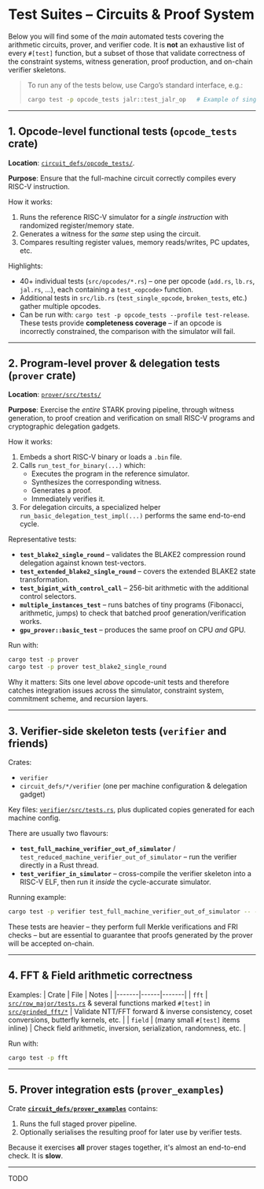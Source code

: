 # Test Suites – Circuits & Proof System

Below you will find some of the *main* automated tests covering the arithmetic circuits, prover, and verifier code.  It is **not** an exhaustive list of every `#[test]` function, but a subset of those that validate correctness of the constraint systems, witness generation, proof production, and on-chain verifier skeletons.

> To run any of the tests below, use Cargo’s standard interface, e.g.:
> ```bash
> cargo test -p opcode_tests jalr::test_jalr_op   # Example of single opcode test
> ```

---

## 1. Opcode-level functional tests (`opcode_tests` crate)

**Location**: [`circuit_defs/opcode_tests/`](../circuit_defs/opcode_tests/).

**Purpose**: Ensure that the full-machine circuit correctly compiles every RISC-V instruction.

How it works:
1. Runs the reference RISC-V simulator for a *single instruction*  with randomized register/memory state.
2. Generates a witness for the *same* step using the circuit.
3. Compares resulting register values, memory reads/writes, PC updates, etc.

Highlights:
- 40+ individual tests (`src/opcodes/*.rs`) – one per opcode (`add.rs`, `lb.rs`, `jal.rs`, …), each containing a `test_<opcode>` function.
- Additional tests in `src/lib.rs` (`test_single_opcode`, `broken_tests`, etc.) gather multiple opcodes.
- Can be run with: `cargo test -p opcode_tests --profile test-release`.
These tests provide **completeness coverage** – if an opcode is incorrectly constrained, the comparison with the simulator will fail.

---

## 2. Program-level prover & delegation tests (`prover` crate)

**Location**: [`prover/src/tests/`](../prover/src/tests/)

**Purpose**: Exercise the *entire* STARK proving pipeline, through witness generation, to proof creation and verification on small RISC-V programs and cryptographic delegation gadgets.

How it works:
1. Embeds a short RISC-V binary or loads a `.bin` file.
2. Calls `run_test_for_binary(...)` which: 
   - Executes the program in the reference simulator.
   - Synthesizes the corresponding witness.  
   - Generates a proof.  
   - Immediately verifies it.
3. For delegation circuits, a specialized helper `run_basic_delegation_test_impl(...)` performs the same end-to-end cycle.

Representative tests:
- **`test_blake2_single_round`** – validates the BLAKE2 compression round delegation against known test-vectors.
- **`test_extended_blake2_single_round`** – covers the extended BLAKE2 state transformation.
- **`test_bigint_with_control_call`** – 256-bit arithmetic with the additional control selectors.
- **`multiple_instances_test`** – runs batches of tiny programs (Fibonacci, arithmetic, jumps) to check that batched proof generation/verification works.
- **`gpu_prover::basic_test`** – produces the same proof on CPU *and* GPU.

Run with:
```bash
cargo test -p prover                
cargo test -p prover test_blake2_single_round
```

Why it matters: Sits one level *above* opcode-unit tests and therefore catches integration issues across the simulator, constraint system, commitment scheme, and recursion layers.

---

## 3. Verifier-side skeleton tests (`verifier` and friends)

Crates:
* `verifier`
* `circuit_defs/*/verifier` (one per machine configuration & delegation gadget)

Key files: [`verifier/src/tests.rs`](../verifier/src/tests.rs), plus duplicated copies generated for each machine config.

There are usually two flavours:
- **`test_full_machine_verifier_out_of_simulator`** / `test_reduced_machine_verifier_out_of_simulator` – run the verifier directly in a Rust thread.
- **`test_verifier_in_simulator`** – cross-compile the verifier skeleton into a RISC-V ELF, then run it *inside* the cycle-accurate simulator.

Running example:
```bash
cargo test -p verifier test_full_machine_verifier_out_of_simulator -- --nocapture
```

These tests are heavier – they perform full Merkle verifications and FRI checks – but are essential to guarantee that proofs generated by the prover will be accepted on-chain.

---

## 4. FFT & Field arithmetic correctness 

Examples:
| Crate | File | Notes |
|-------|------|-------|
| `fft` | [`src/row_major/tests.rs`](../fft/src/row_major/tests.rs) & several functions marked `#[test]` in [`src/grinded_fft/*`](../fft/src/grinded_fft) | Validate NTT/FFT forward & inverse consistency, coset conversions, butterfly kernels, etc. |
| `field` | (many small `#[test]` items inline) | Check field arithmetic, inversion, serialization, randomness, etc. |

Run with:
```bash
cargo test -p fft   
```

---

## 5. Prover integration ests (`prover_examples`)

Crate [**`circuit_defs/prover_examples`**](../circuit_defs/prover_examples) contains:
1. Runs the full staged prover pipeline.
2. Optionally serialises the resulting proof for later use by verifier tests.

Because it exercises **all** prover stages together, it's almost an end-to-end check.  It is **slow**.

---

TODO
